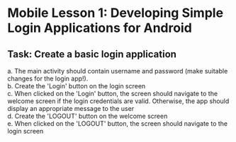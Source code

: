 # Mobile Lesson 1: Developing Simple Login Applications for Android

## Task: Create a basic login application

a.	The main activity should contain username and password (make suitable changes for the login app!). <br />
b.	Create the 'Login' button on the login screen<br />
c.	When clicked on the 'Login' button, the screen should navigate to the welcome screen if the login credentials are valid. Otherwise, the app should display an appropriate message to the user<br />
d.	Create the 'LOGOUT' button on the welcome screen<br />
e.	When clicked on the 'LOGOUT' button, the screen should navigate to the login screen <br />

